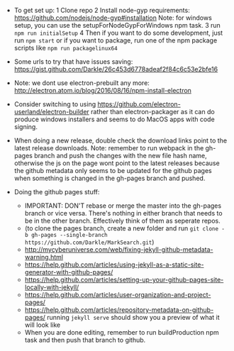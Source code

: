 * To get set up:
1 Clone repo
2 Install node-gyp requirements: https://github.com/nodejs/node-gyp#installation
  Note: for windows setup, you can use the setupForNodeGypForWindows npm task.
3 run `npm run initialSetup`
4 Then if you want to do some development, just run `npm start` or if you want to package, run one of the npm package
  scripts like `npm run packagelinux64`

* Some urls to try that have issues saving: https://gist.github.com/Darkle/26c453d6778adeaf2f84c6c53e2bfe16

* Note: we dont use electron-prebuilt any more: http://electron.atom.io/blog/2016/08/16/npm-install-electron

* Consider switching to using https://github.com/electron-userland/electron-builder rather than electron-packager as it can do produce
  windows installers and seems to do MacOS apps with code signing.

* When doing a new release, double check the download links point to the latest release downloads. Note: remember to run webpack in the gh-pages branch and push the changes with the new file hash name, otherwise the js on the page wont point to the latest releases because the github metadata only seems to be updated for the github pages when something is changed in the gh-pages branch and pushed.

* Doing the github pages stuff:
  * IMPORTANT: DON'T rebase or merge the master into the gh-pages branch or vice versa. There's nothing in either branch that needs to be in the other branch. Effectively think of them as seperate repos.
  * (to clone the pages branch, create a new folder and run `git clone -b gh-pages --single-branch https://github.com/Darkle/MarkSearch.git`)
  * http://mycyberuniverse.com/web/fixing-jekyll-github-metadata-warning.html
  * https://help.github.com/articles/using-jekyll-as-a-static-site-generator-with-github-pages/
  * https://help.github.com/articles/setting-up-your-github-pages-site-locally-with-jekyll/
  * https://help.github.com/articles/user-organization-and-project-pages/
  * https://help.github.com/articles/repository-metadata-on-github-pages/
running `jekyll serve` should show you a preview of what it will look like
  * When you are done editing, remember to run buildProduction npm task and then push that branch to github.
